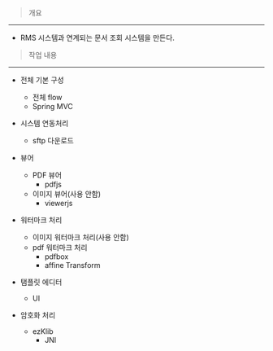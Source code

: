 
> 개요
---
* RMS 시스템과 연계되는 문서 조회 시스템을 만든다.


> 작업 내용
---
* 전체 기본 구성
    - 전체 flow
    - Spring MVC
* 시스템 연동처리
    - sftp 다운로드
* 뷰어
    - PDF 뷰어
        * pdfjs
    - 이미지 뷰어(사용 안함)
        * viewerjs

* 워터마크 처리
    - 이미지 워터마크 처리(사용 안함)
    - pdf 워터마크 처리
        * pdfbox
        * affine Transform
* 탬플릿 에디터
    - UI

* 암호화 처리
    - ezKlib
        * JNI
